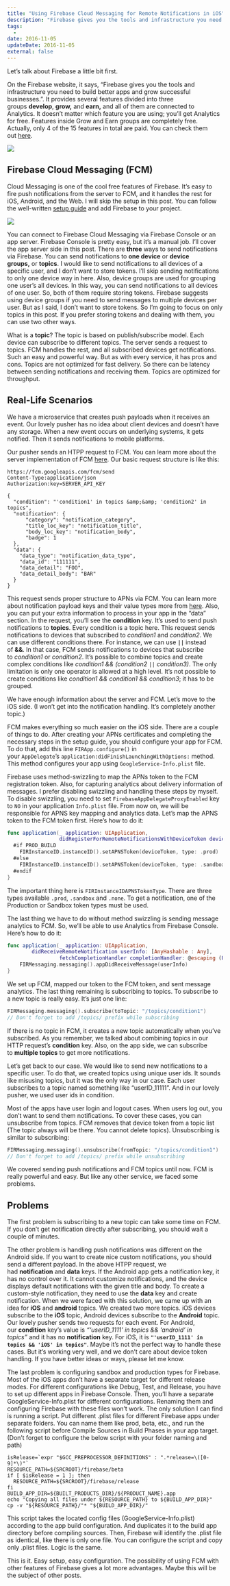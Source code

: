 ```yaml
---
title: "Using Firebase Cloud Messaging for Remote Notifications in iOS"
description: "Firebase gives you the tools and infrastructure you need to build better apps and grow successful businesses. It provides several features divided into three groups develop, grow and earn."
tags:
  -
date: 2016-11-05
updateDate: 2016-11-05
external: false
---
```


Let’s talk about Firebase a little bit first.

On the Firebase website, it says, “Firebase gives you the tools and infrastructure you need to build better apps and grow successful businesses.”. It provides several features divided into three groups **develop**, **grow,** and **earn,** and all of them are connected to Analytics. It doesn’t matter which feature you are using; you’ll get Analytics for free. Features inside Grow and Earn groups are completely free. Actually, only 4 of the 15 features in total are paid. You can check them out [here](https://firebase.google.com/features/).

![](/images/content/posts/firebase/Pasted%20image%2020230722223051.png)

## Firebase Cloud Messaging (FCM)

Cloud Messaging is one of the cool free features of Firebase. It’s easy to fire push notifications from the server to FCM, and it handles the rest for iOS, Android, and the Web. I will skip the setup in this post. You can follow the well-written [setup guide](https://firebase.google.com/docs/cloud-messaging/ios/client) and add Firebase to your project.

![](/images/content/posts/firebase/Pasted%20image%2020230722223102.png)

You can connect to Firebase Cloud Messaging via Firebase Console or an app server. Firebase Console is pretty easy, but it’s a manual job. I’ll cover the app server side in this post. There are **three** ways to send notifications via Firebase. You can send notifications to **one device** or **device groups,** or **topics**. I would like to send notifications to all devices of a specific user, and I don’t want to store tokens. I’ll skip sending notifications to only one device way in here. Also, device groups are used for grouping one user’s all devices. In this way, you can send notifications to all devices of one user. So, both of them require storing tokens. Firebase suggests using device groups if you need to send messages to multiple devices per user. But as I said, I don’t want to store tokens. So I’m going to focus on only topics in this post. If you prefer storing tokens and dealing with them, you can use two other ways.

What is a **topic**? The topic is based on publish/subscribe model. Each device can subscribe to different topics. The server sends a request to topics. FCM handles the rest, and all subscribed devices get notifications. Such an easy and powerful way. But as with every service, it has pros and cons. Topics are not optimized for fast delivery. So there can be latency between sending notifications and receiving them. Topics are optimized for throughput.

## Real-Life Scenarios

We have a microservice that creates push payloads when it receives an event. Our lovely pusher has no idea about client devices and doesn’t have any storage. When a new event occurs on underlying systems, it gets notified. Then it sends notifications to mobile platforms.

Our pusher sends an HTPP request to FCM. You can learn more about the server implementation of FCM [here](https://firebase.google.com/docs/cloud-messaging/server). Our basic request structure is like this:

```shell
https://fcm.googleapis.com/fcm/send
Content-Type:application/json
Authorization:key=SERVER_API_KEY

{
  "condition": "'condition1' in topics &amp;&amp; 'condition2' in topics",
  "notification": {
      "category": "notification_category",
      "title_loc_key": "notification_title",
      "body_loc_key": "notification_body",
      "badge": 1
  },
  "data": {
    "data_type": "notification_data_type",
    "data_id": "111111",
    "data_detail": "FOO",
    "data_detail_body": "BAR"
  }
}
```

This request sends proper structure to APNs via FCM. You can learn more about notification payload keys and their value types more from [here](https://firebase.google.com/docs/cloud-messaging/http-server-ref#notification-payload-support). Also, you can put your extra information to process in your app in the “data” section. In the request, you’ll see the **condition** key. It’s used to send push notifications to **topics**. Every condition is a topic here. This request sends notifications to devices that subscribed to _condition1_ and _condition2_. We can use different conditions there. For instance, we can use **`||`** instead of **&&**. In that case, FCM sends notifications to devices that subscribe to _condition1_ or _condition2_. It’s possible to combine topics and create complex conditions like _condition1 && (condition2 `||` condition3)_. The only limitation is only one operator is allowed at a high level. It’s not possible to create conditions like _condition1 && condition1 && condition3_; it has to be grouped.

We have enough information about the server and FCM. Let’s move to the iOS side. (I won’t get into the notification handling. It’s completely another topic.)

FCM makes everything so much easier on the iOS side. There are a couple of things to do. After creating your APNs certificates and completing the necessary steps in the setup guide, you should configure your app for FCM. To do that, add this line `FIRApp.configure()` in your `AppDelegate`’s `application:didFinishLaunchingWithOptions:` method. This method configures your app using `GoogleService-Info.plist` file.

Firebase uses method-swizzling to map the APNs token to the FCM registration token. Also, for capturing analytics about delivery information of messages. I prefer disabling swizzling and handling these steps by myself. To disable swizzling, you need to set `FirebaseAppDelegateProxyEnabled` key to `NO` in your application `Info.plist` file. From now on, we will be responsible for APNS key mapping and analytics data. Let’s map the APNS token to the FCM token first. Here’s how to do it:

```swift
func application(_ application: UIApplication,
                 didRegisterForRemoteNotificationsWithDeviceToken deviceToken: Data) {
  #if PROD_BUILD
    FIRInstanceID.instanceID().setAPNSToken(deviceToken, type: .prod)
  #else
    FIRInstanceID.instanceID().setAPNSToken(deviceToken, type: .sandbox)
  #endif
}
```

The important thing here is `FIRInstanceIDAPNSTokenType`. There are three types available `.prod`, `.sandbox` and `.none`. To get a notification, one of the Production or Sandbox token types must be used.

The last thing we have to do without method swizzling is sending message analytics to FCM. So, we’ll be able to use Analytics from Firebase Console. Here’s how to do it:

```swift
func application(_ application: UIApplication,
        didReceiveRemoteNotification userInfo: [AnyHashable : Any],
                 fetchCompletionHandler completionHandler: @escaping (UIBackgroundFetchResult) -> Swift.Void) {
    FIRMessaging.messaging().appDidReceiveMessage(userInfo)
}
```

We set up FCM, mapped our token to the FCM token, and sent message analytics. The last thing remaining is subscribing to topics. To subscribe to a new topic is really easy. It’s just one line:

```swift
FIRMessaging.messaging().subscribe(toTopic: "/topics/condition1")
// Don't forget to add /topics/ prefix while subscribing
```

If there is no topic in FCM, it creates a new topic automatically when you’ve subscribed. As you remember, we talked about combining topics in our HTTP request’s **condition** key. Also, on the app side, we can subscribe to **multiple topics** to get more notifications.

Let’s get back to our case. We would like to send new notifications to a specific user. To do that, we created topics using unique user ids. It sounds like misusing topics, but it was the only way in our case. Each user subscribes to a topic named something like “userID_11111”. And in our lovely pusher, we used user ids in condition.

Most of the apps have user login and logout cases. When users log out, you don’t want to send them notifications. To cover these cases, you can unsubscribe from topics. FCM removes that device token from a topic list (The topic always will be there. You cannot delete topics). Unsubscribing is similar to subscribing:

```swift
FIRMessaging.messaging().unsubscribe(fromTopic: "/topics/condition1")
// Don't forget to add /topics/ prefix while unsubscribing
```

We covered sending push notifications and FCM topics until now. FCM is really powerful and easy. But like any other service, we faced some problems.

## Problems

The first problem is subscribing to a new topic can take some time on FCM. If you don’t get notification directly after subscribing, you should wait a couple of minutes.

The other problem is handling push notifications was different on the Android side. If you want to create nice custom notifications, you should send a different payload. In the above HTPP request, we had **notification** and **data** keys. If the Android app gets a notification key, it has no control over it. It cannot customize notifications, and the device displays default notifications with the given title and body. To create a custom-style notification, they need to use the **data** key and create notification. When we were faced with this solution, we came up with an idea for **iOS** and **android** topics. We created two more topics. iOS devices subscribe to the **iOS** topic, Android devices subscribe to the **Android** topic. Our lovely pusher sends two requests for each event. For Android, our **condition** key’s value is _“‘userID_1111’ in topics && ‘android’ in topics”_ and it has no **notification** key. For iOS, it is **`"'userID_1111' in topics && 'iOS' in topics"`**. Maybe it’s not the perfect way to handle these cases. But it’s working very well, and we don’t care about device token handling. If you have better ideas or ways, please let me know.

The last problem is configuring sandbox and production types for Firebase. Most of the iOS apps don’t have a separate target for different release modes. For different configurations like Debug, Test, and Release, you have to set up different apps in Firebase Console. Then, you’ll have a separate GoogleService-Info.plist for different configurations. Renaming them and configuring Firebase with these files won’t work. The only solution I can find is running a script. Put different .plist files for different Firebase apps under separate folders. You can name them like prod, beta, etc., and run the following script before Compile Sources in Build Phases in your app target. (Don’t forget to configure the below script with your folder naming and path)

```shell
isRelease=`expr "$GCC_PREPROCESSOR_DEFINITIONS" : ".*release=\([0-9]*\)"`
RESOURCE_PATH=${SRCROOT}/firebase/beta
if [ $isRelease = 1 ]; then
  RESOURCE_PATH=${SRCROOT}/firebase/release
fi
BUILD_APP_DIR=${BUILT_PRODUCTS_DIR}/${PRODUCT_NAME}.app
echo "Copying all files under ${RESOURCE_PATH} to ${BUILD_APP_DIR}"
cp -v "${RESOURCE_PATH}/"* "${BUILD_APP_DIR}/"
```

This script takes the located config files (GoogleService-Info.plist) according to the app build configuration. And duplicates it to the build app directory before compiling sources. Then, Firebase will identify the .plist file as identical, like there is only one file. You can configure the script and copy only .plist files. Logic is the same.

This is it. Easy setup, easy configuration. The possibility of using FCM with other features of Firebase gives a lot more advantages. Maybe this will be the subject of other posts.
